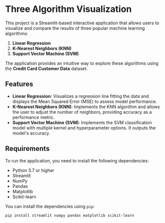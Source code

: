 # Three Algorithm Visualization

This project is a Streamlit-based interactive application that allows users to visualize and compare the results of three popular machine learning algorithms:

1. **Linear Regression**
2. **K-Nearest Neighbors (KNN)**
3. **Support Vector Machine (SVM)**

The application provides an intuitive way to explore these algorithms using the **Credit Card Customer Data** dataset.

## Features

- **Linear Regression**: Visualizes a regression line fitting the data and displays the Mean Squared Error (MSE) to assess model performance.
- **K-Nearest Neighbors (KNN)**: Implements the KNN algorithm and allows the user to adjust the number of neighbors, providing accuracy as a performance metric.
- **Support Vector Machine (SVM)**: Implements the SVM classification model with multiple kernel and hyperparameter options. It outputs the model's accuracy.

## Requirements

To run the application, you need to install the following dependencies:

- Python 3.7 or higher
- Streamlit
- NumPy
- Pandas
- Matplotlib
- Scikit-learn

You can install the dependencies using `pip`:

```bash
pip install streamlit numpy pandas matplotlib scikit-learn
